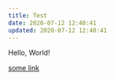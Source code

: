 ```yaml
---
title: Test
date: 2020-07-12 12:40:41
updated: 2020-07-12 12:40:41
---
```



Hello, World!

[some link](/some-link)
